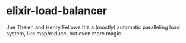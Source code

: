 # elixir-load-balancer
Joe Thelen and Henry Fellows
It's a (mostly) automatic paralleling load system, like map/reduce, but even more magic.
